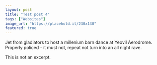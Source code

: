 ```yaml
---
layout: post
title: "Test post 4"
tags: ["Websites"]
image_url: "https://placehold.it/230x130"
featured: true
---
```


Jet from gladiators to host a millenium barn dance at Yeovil Aerodrome. Properly policed - it must not, repeat not turn into an all night rave.

This is not an excerpt.